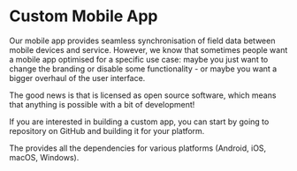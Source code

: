 # Custom Mobile App

Our mobile app <MobileAppName /> provides seamless synchronisation of field data between mobile devices and <MainPlatformNameLink /> service. However, we know that sometimes people want a mobile app optimised for a specific use case: maybe you just want to change the branding or disable some functionality - or maybe you want a bigger overhaul of the user interface. 

The good news is that <MobileAppName /> is licensed as open source software, which means that anything is possible with a bit of development!

If you are interested in building a custom app, you can start by going to <GitHubRepo id="MerginMaps/input"/> repository on GitHub and building it for your platform.

The <GitHubRepo id="MerginMaps/input-sdk" desc="Input SDK repository" /> provides all the dependencies for various platforms (Android, iOS, macOS, Windows).

